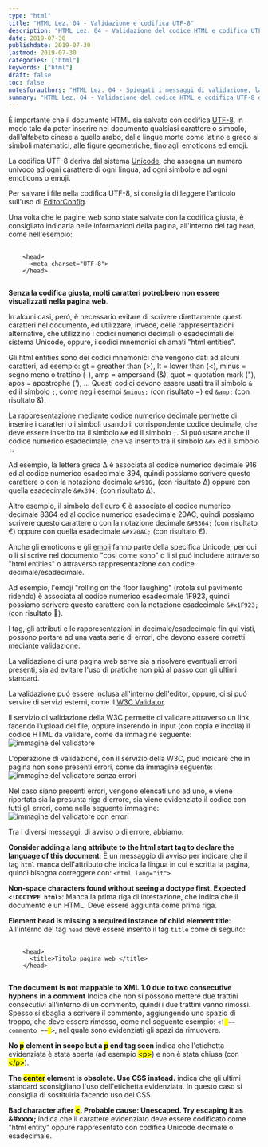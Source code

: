 ```yaml
---
type: "html"
title: "HTML Lez. 04 - Validazione e codifica UTF-8"
description: "HTML Lez. 04 - Validazione del codice HTML e codifica UTF-8 delle pagine web, HTML entities ed emoji"
date: 2019-07-30
publishdate: 2019-07-30
lastmod: 2019-07-30
categories: ["html"]
keywords: ["html"]
draft: false
toc: false
notesforauthors: "HTML Lez. 04 - Spiegati i messaggi di validazione, la codifica UNICODE, gli html entities e l'uso di emoji"
summary: "HTML Lez. 04 - Validazione del codice HTML e codifica UTF-8 delle pagine web, HTML entities ed emoji"
---
```


<p>É importante che il documento HTML sia salvato   con codifica <a href="https://it.wikipedia.org/wiki/UTF-8">UTF-8</a>, in modo tale da poter inserire nel documento qualsiasi carattere o simbolo, dall'alfabeto cinese a quello arabo, dalle lingue morte come latino e greco ai simboli matematici, alle figure geometriche, fino agli emoticons ed emoji.</p>

<p>La codifica UTF-8 deriva dal sistema <a href="https://it.m.wikipedia.org/wiki/Unicode">Unicode</a>, che assegna un numero univoco ad ogni carattere di ogni lingua, ad ogni simbolo e ad ogni emoticons o emoji.</p>

<p>Per salvare i file nella codifica UTF-8, si consiglia di leggere l'articolo sull'uso di <a href="/coding/tools/EditorConfig/">EditorConfig</a>.</p>

<p>Una volta che le pagine web sono state salvate con la codifica giusta, è consigliato indicarla nelle informazioni della pagina, all'interno del tag <code  class="html">head</code>, come nell'esempio:</p>

<pre>
  <code class="html">
    &lt;head&gt;
      &lt;meta charset="UTF-8"&gt;
    &lt;/head&gt;
  </code>
</pre>

<p><strong>Senza la codifica giusta, molti caratteri potrebbero non essere visualizzati nella pagina web</strong>.</p>

<p>In alcuni casi, peró, è necessario evitare di scrivere direttamente questi caratteri nel documento, ed utilizzare, invece, delle rappresentazioni alternative, che utilizzino i codici numerici decimali o esadecimali del sistema Unicode, oppure, i codici mnemonici chiamati "html entities".</p>

<p>Gli html entities sono dei codici mnemonici che vengono dati ad alcuni caratteri, ad esempio:
gt = greather than (&gt;),
lt = lower than (&lt;),
minus = segno meno o trattino (-), 
amp = ampersand (&amp;),
quot = quotation mark ("),
apos = apostrophe ('), …
Questi codici devono essere usati tra il simbolo <code  class="html">&amp;</code> ed il simbolo <code  class="html">;</code>, come negli esempi <code  class="html">&amp;minus;</code> (con risultato &minus;) ed <code  class="html">&amp;amp;</code> (con risultato &amp;).</p>

<p>La rappresentazione mediante codice numerico decimale permette di inserire i caratteri o i simboli usando il corrispondente codice decimale, che deve essere inserito tra il simbolo <code  class="html">&amp;#</code> ed il simbolo <code  class="html">;</code>. Si puó usare anche il codice numerico esadecimale, che va inserito tra il simbolo <code  class="html">&amp;#x</code> ed il simbolo <code  class="html">;</code>.</p>

<p>Ad esempio, la lettera greca &Delta; è associata al codice numerico decimale 916 ed al codice numerico esadecimale 394, quindi possiamo scrivere questo carattere o con la notazione decimale <code  class="html">&amp;#916;</code> (con risultato &#916;) oppure con quella esadecimale <code  class="html">&amp;#x394;</code> (con risultato &#x394;).</p>

<p>Altro esempio, il simbolo dell'euro &euro; è associato al codice numerico decimale 8364 ed al codice numerico esadecimale 20AC, quindi possiamo scrivere questo carattere o con la notazione decimale <code  class="html">&amp;#8364;</code> (con risultato &#8364;) oppure con quella esadecimale <code  class="html">&amp;#x20AC;</code> (con risultato &#x20AC;).</p>

<p>Anche gli emoticons e gli <a href="https://www.unicode.org/emoji/charts/full-emoji-list.html">emoji</a> fanno parte della specifica Unicode, per cui o li si scrive nel documento "cosi come sono" o li si puó includere attraverso  
"html entities" o attraverso rappresentazione con codice decimale/esadecimale.</p>

<p>Ad esempio, l'emoji "rolling on the floor laughing" (rotola sul pavimento ridendo) è associata al codice numerico esadecimale 1F923, quindi possiamo scrivere questo carattere con la notazione esadecimale <code  class="html">&amp;#x1F923;</code> (con risultato &#x1F923;).</p>

<p>I tag, gli attributi e le rappresentazioni in decimale/esadecimale fin qui visti, possono portare ad una vasta serie di errori, che devono essere corretti mediante validazione.</p>

<p>La validazione di una pagina web serve sia a risolvere eventuali errori presenti, sia ad evitare l'uso di pratiche non piú al passo con gli ultimi standard.</p>

<p>La validazione puó essere inclusa all'interno dell'editor, oppure, ci si puó servire di servizi esterni, come il <a href="https://validator.w3.org/">W3C Validator</a>.</p>

<p>Il servizio di validazione della W3C permette di validare attraverso un link, facendo l'upload del file, oppure inserendo in input (con copia e incolla) il codice HTML da validare, come da immagine seguente:
<img src="/static/coding/web/html/html-W3C-validator.webp" alt="immagine del validatore">
</p>

<p>L'operazione di validazione, con il servizio della W3C, puó indicare che in pagina non sono presenti errori, come da immagine seguente: 
<img src="/static/coding/web/html/html-W3C-validator-OK.webp" alt="immagine del validatore senza errori"></p>

<p> Nel caso siano presenti errori, vengono elencati uno ad uno, e viene riportata sia la presunta riga d'errore, sia viene evidenziato il codice con tutti gli errori, come nella seguente immagine:
<img src="/static/coding/web/html/html-W3C-validator-Errors.webp" alt="immagine del validatore con errori"></p>

<p>Tra i diversi messaggi, di avviso o di errore, abbiamo:</p>

<p><strong>Consider adding a lang attribute to the html start tag to declare the language of this document</strong>: 
È un messaggio di avviso per indicare che il tag <code>html</code> manca dell'attributo che indica la lingua in cui è scritta la pagina, quindi bisogna correggere con: <code  class="html">&lt;html lang="it"&gt;</code>.</p>

<p><strong>Non-space characters found without seeing a doctype first. Expected <code  class="html">&lt;!DOCTYPE html&gt;</code></strong>:
Manca la prima riga di intestazione, che indica che il documento è un HTML. Deve essere aggiunta come prima riga.</p>

<p><strong>Element head is missing a required instance of child element title</strong>:
All'interno del tag <code>head</code> deve essere inserito il tag <code>title</code> come di seguito:</p>
<pre>
  <code class="html">
    &lt;head&gt;
      &lt;title&gt;Titolo pagina web &lt;/title&gt;
    &lt;/head&gt;
  </code>
</pre>

<p><strong>The document is not mappable to XML 1.0 due to two consecutive hyphens in a comment</strong> Indica che non si possono mettere due trattini consecutivi all'interno di un commento, quindi i due trattini vanno rimossi. Spesso si sbaglia a scrivere il commento, aggiungendo uno spazio di troppo, che deve essere rimosso, come nel seguente esempio: <code class="html">&lt;!<mark> </mark>&minus;&minus; commento &minus;&minus;<mark> </mark>&gt;</code>, nel quale sono evidenziati gli spazi da rimuovere.</p>

<p><strong>No <mark>p</mark> element in scope but a <mark>p</mark> end tag seen</strong> indica che l'etichetta evidenziata è stata aperta (ad esempio <mark>&lt;p&gt;</mark>) e non è stata chiusa (con <mark>&lt;/p&gt;</mark>).</p>

<p><strong>The <mark>center</mark> element is obsolete. Use CSS instead.</strong> indica che gli ultimi standard sconsigliano l'uso dell'etichetta evidenziata. In questo caso si consiglia di sostituirla facendo uso dei CSS.</p>

<p><strong>Bad character after <mark>&lt;</mark>. Probable cause: Unescaped. Try escaping it as &amp;#xxxx;</strong> indica che il carattere evidenziato deve essere codificato come "html entity" oppure rappresentato con codifica Unicode decimale o esadecimale.</p>
